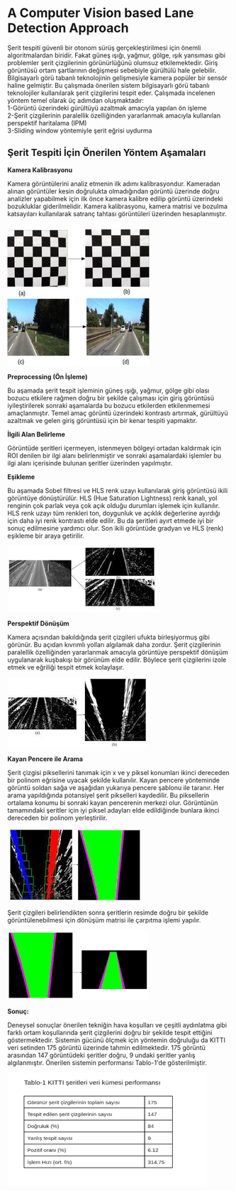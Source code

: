 # A Computer Vision based Lane Detection Approach
Şerit tespiti güvenli bir otonom sürüş gerçekleştirilmesi için önemli algoritmalardan biridir. Fakat güneş ışığı, yağmur, gölge, ışık yansıması gibi problemler şerit çizgilerinin görünürlüğünü olumsuz etkilemektedir. Giriş görüntüsü ortam şartlarının değişmesi sebebiyle gürültülü hale gelebilir. 
Bilgisayarlı görü tabanlı teknolojinin gelişmesiyle kamera popüler bir sensör haline gelmiştir. Bu çalışmada önerilen sistem  bilgisayarlı görü tabanlı teknolojiler kullanılarak şerit çizgilerini tespit eder. Çalışmada incelenen yöntem temel olarak üç adımdan oluşmaktadır:<br/>
1-Görüntü  üzerindeki gürültüyü azaltmak amacıyla yapılan ön işleme <br/>
2-Şerit çizgilerinin paralellik özelliğinden yararlanmak amacıyla kullanılan perspektif haritalama (IPM)<br/>
3-Sliding window yöntemiyle şerit eğrisi uydurma<br/>


## Şerit Tespiti İçin Önerilen Yöntem  Aşamaları <br/>

**Kamera Kalibrasyonu** 

Kamera görüntülerini analiz etmenin ilk adımı kalibrasyondur. Kameradan alınan görüntüler kesin doğrulukta olmadığından görüntü üzerinde doğru analizler yapabilmek için ilk önce kamera kalibre edilip görüntü üzerindeki bozukluklar giderilmelidir. Kamera kalibrasyonu, kamera matrisi ve bozulma katsayıları kullanılarak satranç tahtası görüntüleri üzerinden hesaplanmıştır.

![](images/lane5.jpg)<br/>

**Preprocessing (Ön İşleme)** 

Bu aşamada şerit tespit işleminin güneş ışığı, yağmur, gölge gibi olası bozucu etkilere rağmen doğru bir şekilde çalışması için giriş görüntüsü iyileştirilerek sonraki aşamalarda bu bozucu etkilerden etkilenmemesi amaçlanmıştır. Temel amaç görüntü üzerindeki kontrastı artırmak, gürültüyü azaltmak ve gelen giriş görüntüsü için bir kenar tespiti yapmaktır.

**İlgili Alan Belirleme** 

Görüntüde şeritleri içermeyen, istenmeyen bölgeyi ortadan kaldırmak için ROI denilen bir ilgi alanı belirlenmiştir ve sonraki aşamalardaki işlemler bu ilgi alanı içerisinde bulunan şeritler üzerinden yapılmıştır.

**Eşikleme**

Bu aşamada Sobel filtresi ve HLS renk uzayı kullanılarak giriş görüntüsü ikili görüntüye dönüştürülür. HLS (Hue Saturation Lightness) renk kanalı, yol renginin çok parlak veya çok açık olduğu durumları işlemek için kullanılır. HLS renk uzayı tüm renkleri ton, doygunluk ve açıklık değerlerine ayırdığı için daha iyi renk kontrastı elde edilir. Bu da şeritleri ayırt etmede iyi bir sonuç edilmesine yardımcı olur.
Son ikili görüntüde gradyan ve HLS (renk) eşikleme bir araya getirilir.

![](images/lane3.jpeg)<br/>

**Perspektif Dönüşüm**

Kamera açısından bakıldığında şerit çizgileri ufukta birleşiyormuş gibi görünür. Bu açıdan kıvrımlı yolları algılamak daha zordur. Şerit çizgilerinin paralellik özelliğinden yararlanmak amacıyla görüntüye perspektif dönüşüm uygulanarak kuşbakışı bir görünüm elde edilir. Böylece şerit çizgilerini izole etmek ve eğriliği tespit etmek kolaylaşır.

![](images/lane4.jpeg)<br/>


**Kayan Pencere ile Arama**

Şerit çizgisi piksellerini tanımak için x ve y piksel konumları ikinci dereceden bir polinom eğrisine uyacak şekilde kullanılır. Kayan pencere yönteminde görüntü soldan sağa ve aşağıdan yukarıya pencere şablonu ile taranır. Her arama yapıldığında potansiyel şerit pikselleri kaydedilir. Bu piksellerin ortalama konumu bi sonraki kayan pencerenin merkezi olur. Görüntünün tamamındaki şeritler için iyi piksel adayları elde edildiğinde bunlara ikinci dereceden bir polinom yerleştirilir.<br/>

![](images/lane2.jpeg)<br/>

Şerit çizgileri belirlendikten sonra şeritlerin resimde doğru bir şekilde görüntülenebilmesi için dönüşüm matrisi ile çarpıtma işlemi yapılır.<br/>

![](images/lane6.png)<br/>

**Sonuç:**

Deneysel sonuçlar önerilen tekniğin hava koşulları ve çeşitli aydınlatma gibi farklı ortam koşullarında şerit çizgilerini doğru bir şekilde tespit ettiğini göstermektedir.
Sistemin gücünü ölçmek için yöntemin doğruluğu da KITTI veri setinden 175 görüntü üzerinde tahmin edilmektedir. 175 görüntü arasından 147 görüntüdeki şeritler doğru, 9 undaki şeritler yanlış algılanmıştır. Önerilen sistemin performansı Tablo-1'de gösterilmiştir.<br/>

<img src="images/table.png" width="450" height="254">
